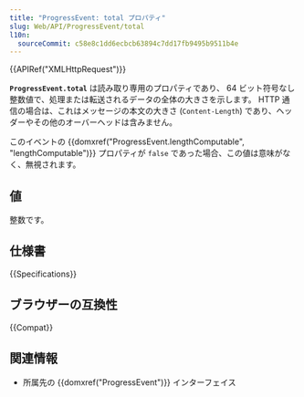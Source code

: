 ```yaml
---
title: "ProgressEvent: total プロパティ"
slug: Web/API/ProgressEvent/total
l10n:
  sourceCommit: c58e8c1dd6ecbcb63894c7dd17fb9495b9511b4e
---
```


{{APIRef("XMLHttpRequest")}}

**`ProgressEvent.total`** は読み取り専用のプロパティであり、 64 ビット符号なし整数値で、処理または転送されるデータの全体の大きさを示します。 HTTP 通信の場合は、これはメッセージの本文の大きさ (`Content-Length`) であり、ヘッダーやその他のオーバーヘッドは含みません。

このイベントの {{domxref("ProgressEvent.lengthComputable", "lengthComputable")}} プロパティが `false` であった場合、この値は意味がなく、無視されます。

## 値

整数です。

## 仕様書

{{Specifications}}

## ブラウザーの互換性

{{Compat}}

## 関連情報

- 所属先の {{domxref("ProgressEvent")}} インターフェイス
